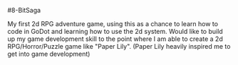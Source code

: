 #8-BitSaga

  My first 2d RPG adventure game, using this as a chance to learn how to code in GoDot and learning how to use the 2d system. Would like to build up my game development skill to the point where I am able to create a 2d RPG/Horror/Puzzle game like "Paper Lily". (Paper Lily heavily inspired me to get into game development)
